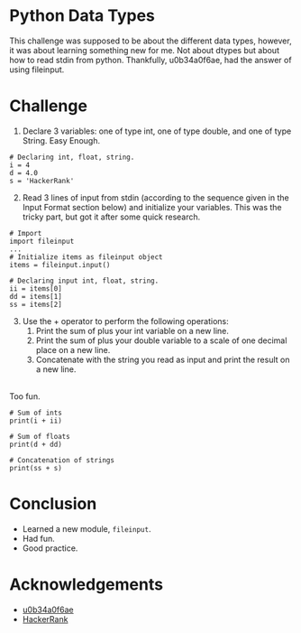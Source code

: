 # Python Data Types
This challenge was supposed to be about the different data types, however, it was about learning something new for me. Not about dtypes but about how to read stdin from python. Thankfully, u0b34a0f6ae, had the answer of using fileinput.

# Challenge
1. Declare 3 variables: one of type int, one of type double, and one of type String.
Easy Enough.

```
# Declaring int, float, string.
i = 4
d = 4.0
s = 'HackerRank'
```

2. Read 3 lines of input from stdin (according to the sequence given in the Input Format section below) and initialize your  variables.
This was the tricky part, but got it after some quick research.

```
# Import
import fileinput
...
# Initialize items as fileinput object
items = fileinput.input()

# Declaring input int, float, string.
ii = items[0]
dd = items[1]
ss = items[2]
```

3. Use the + operator to perform the following operations: 
    1. Print the sum of  plus your int variable on a new line.
    2. Print the sum of  plus your double variable to a scale of one decimal place on a new line.
    3. Concatenate  with the string you read as input and print the result on a new line.
<br/>    
Too fun.

```
# Sum of ints
print(i + ii)

# Sum of floats
print(d + dd)

# Concatenation of strings
print(ss + s)
```

# Conclusion
* Learned a new module, `fileinput`.
* Had fun.
* Good practice.


# Acknowledgements
* [u0b34a0f6ae](https://stackoverflow.com/questions/1450393/how-do-you-read-from-stdin)
* [HackerRank](https://www.hackerrank.com/)
